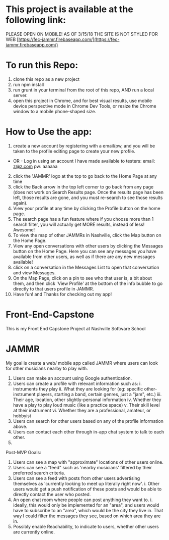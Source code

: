 # This project is available at the following link:
PLEASE OPEN ON MOBILE!
AS OF 3/15/18 THE SITE IS NOT STYLED FOR WEB
[https://fec-jammr.firebaseapp.com/](https://fec-jammr.firebaseapp.com/)

# To run this Repo:
1. clone this repo as a new project
2. run npm install
3. run grunt in your terminal from the root of this repo, AND run a local server.
4. open this project in Chrome, and for best visual results, use mobile device perspective mode in Chrome Dev Tools, or resize the Chrome window to a mobile phone-shaped size.


# How to Use the app:
1. create a new account by registering with a email/pw, and you will be taken to the profile editing page to create your new profile.
  - OR - 
  Log in using an account I have made available to testers: email: z@z.com pw: aaaaaa
2. click the 'JAMMR' logo at the top to go back to the Home Page at any time
3. click the Back arrow in the top left corner to go back from any page (does not work on Search Results page. Once the results page has been left, those results are gone, and you must re-search to see those results again).
4. View your profile at any time by clicking the Profile button on the home page.
5. The search page has a fun feature where if you choose more than 1 search filter, you will actually get MORE results, instead of less! Awesome!
6. To view the map of other JAMMRs in Nashville, click the Map button on the Home Page. 
7. View any open conversations with other users by clicking the Messages button on the Home Page. Here you can see any messages you have available from other users, as well as if there are any new messages available! 
8. click on a conversation in the Messages List to open that conversation and view Messages.
9. On the Map Page, click on a pin to see who that user is, a bit about them, and then click 'View Profile' at the bottom of the info bubble to go directly to that users profile in JAMMR. 
10. Have fun! and Thanks for checking out my app!
 






# Front-End-Capstone
This is my Front End Capstone Project at Nashville Software School


# JAMMR
My goal is create a web/ mobile app called JAMMR where users can look for other musicians nearby to play with. 

1. Users can make an account using Google authentication.
2. Users can create a profile with relevant information such as: 
  i. instruments they play
  ii. What they are looking for (eg: specific other-instrument players, starting a band, certain genres, just a "jam", etc.)
  iii. Their age, location, other slightly-personal information
  iv. Whether they have a play to play loud music (like a practice space)
  v. Their skill level at their instrument
  vi. Whether they are a professional, amateur, or hobbyist
3. Users can search for other users based on any of the profile information above.
4. Users can contact each other through in-app chat system to talk to each other.
5. 


Post-MVP Goals: 
1. Users can see a map with "approximate" locations of other users online. 
2. Users can see a "feed" such as 'nearby musicians' filtered by their preferred search criteria.
3. Users can see a feed with posts from other users advertising themselves as 'currently looking to meet up literally right now'.
  i. Other users would get a push notification of these posts and would be able to directly contact the user who posted.
4. An open chat room where people can post anything they want to.
  i. ideally, this would only be implemented for an "area", and users would have to subscribe to an "area", which would be the city they live in. That way I could filter the messages they see, based on which area they are in.
5. Possibly enable Reachability, to indicate to users, whether other users are currently online.
